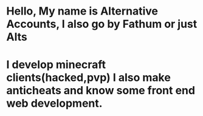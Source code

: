 # Hello, My name is Alternative Accounts, I also go by Fathum or just Alts
#
#         I develop minecraft clients(hacked,pvp) I also make anticheats and know some front end web development.
#
#
